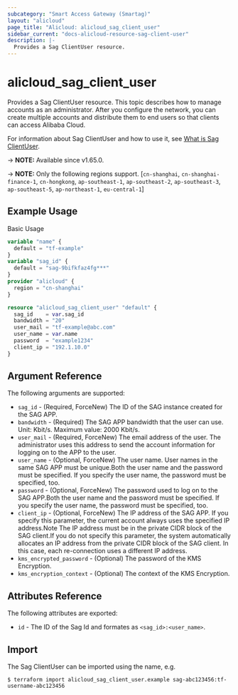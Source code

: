 ```yaml
---
subcategory: "Smart Access Gateway (Smartag)"
layout: "alicloud"
page_title: "Alicloud: alicloud_sag_client_user"
sidebar_current: "docs-alicloud-resource-sag-client-user"
description: |-
  Provides a Sag ClientUser resource.
---
```


# alicloud_sag_client_user

Provides a Sag ClientUser resource. This topic describes how to manage accounts as an administrator. After you configure the network, you can create multiple accounts and distribute them to end users so that clients can access Alibaba Cloud.

For information about Sag ClientUser and how to use it, see [What is Sag ClientUser](https://www.alibabacloud.com/help/en/smart-access-gateway/latest/createsmartaccessgatewayclientuser).

-> **NOTE:** Available since v1.65.0.

-> **NOTE:** Only the following regions support. [`cn-shanghai`, `cn-shanghai-finance-1`, `cn-hongkong`, `ap-southeast-1`, `ap-southeast-2`, `ap-southeast-3`, `ap-southeast-5`, `ap-northeast-1`, `eu-central-1`]

## Example Usage

Basic Usage

```terraform
variable "name" {
  default = "tf-example"
}
variable "sag_id" {
  default = "sag-9bifkfaz4fg***"
}
provider "alicloud" {
  region = "cn-shanghai"
}

resource "alicloud_sag_client_user" "default" {
  sag_id    = var.sag_id
  bandwidth = "20"
  user_mail = "tf-example@abc.com"
  user_name = var.name
  password  = "example1234"
  client_ip = "192.1.10.0"
}
```
## Argument Reference

The following arguments are supported:

* `sag_id` - (Required, ForceNew) The ID of the SAG instance created for the SAG APP.
* `bandwidth` - (Required) The SAG APP bandwidth that the user can use. Unit: Kbit/s. Maximum value: 2000 Kbit/s.
* `user_mail` - (Required, ForceNew) The email address of the user. The administrator uses this address to send the account information for logging on to the APP to the user.
* `user_name` - (Optional, ForceNew) The user name. User names in the same SAG APP must be unique.Both the user name and the password must be specified. If you specify the user name, the password must be specified, too.
* `password` - (Optional, ForceNew) The password used to log on to the SAG APP.Both the user name and the password must be specified. If you specify the user name, the password must be specified, too.
* `client_ip` - (Optional, ForceNew) The IP address of the SAG APP. If you specify this parameter, the current account always uses the specified IP address.Note The IP address must be in the private CIDR block of the SAG client.If you do not specify this parameter, the system automatically allocates an IP address from the private CIDR block of the SAG client. In this case, each re-connection uses a different IP address.
* `kms_encrypted_password` - (Optional) The password of the KMS Encryption.
* `kms_encryption_context` - (Optional) The context of the KMS Encryption.

## Attributes Reference

The following attributes are exported:

* `id` - The ID of the Sag Id and formates as `<sag_id>:<user_name>`.

## Import

The Sag ClientUser can be imported using the name, e.g.

```shell
$ terraform import alicloud_sag_client_user.example sag-abc123456:tf-username-abc123456
```

